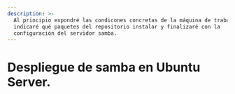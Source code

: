 ```yaml
---
description: >-
  Al principio expondré las condicones concretas de la máquina de trabajo,
  indicaré qué paquetes del repositorio instalar y finalizaré con la
  configuración del servidor samba.
---
```


# Despliegue de samba en Ubuntu Server.

